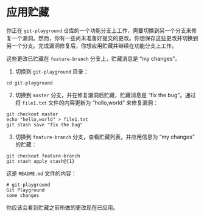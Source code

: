 # 应用贮藏

你正在 `git-playground` 仓库的一个功能分支上工作，需要切换到另一个分支来修复一个漏洞。然而，你有一些尚未准备好提交的更改。你想保存这些更改并切换到另一个分支。完成漏洞修复后，你想应用贮藏并继续在功能分支上工作。

这些更改已贮藏在 `feature-branch` 分支上，贮藏消息是 “my changes”。

1. 切换到 `git-playground` 目录：

```shell
cd git-playground
```

2. 切换到 `master` 分支，并在修复漏洞后贮藏，贮藏消息是 “fix the bug”。通过将 `file1.txt` 文件的内容更新为 “hello,world” 来修复漏洞：

```shell
git checkout master
echo "hello,world" > file1.txt
git stash save "fix the bug"
```

3. 切换到 `feature-branch` 分支，查看贮藏列表，并应用信息为 “my changes” 的贮藏：

```shell
git checkout feature-branch
git stash apply stash@{1}
```

这是 `README.md` 文件的内容：

```
# git-playground
Git Playground
some changes
```

你应该会看到贮藏之前所做的更改现在已应用。

